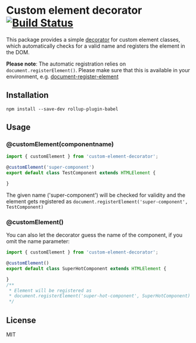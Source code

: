 # Custom element decorator [![Build Status](https://travis-ci.org/Duske/custom-element-decorator.svg?branch=master)](https://travis-ci.org/Duske/custom-element-decorator)
This package provides a simple [decorator](https://github.com/wycats/javascript-decorators) for custom element classes, which automatically
checks for a valid name and registers the element in the DOM.

**Please note**: The automatic registration relies on `document.registerElement()`. Please make sure that this is available in your environment, e.g. [document-register-element](https://github.com/WebReflection/document-register-element)

## Installation
```
npm install --save-dev rollup-plugin-babel
```

## Usage

### @customElement(componentname)
```js
import { customElement } from 'custom-element-decorator';

@customElement('super-component')
export default class TestComponent extends HTMLElement {

}
```
The given name ('super-component') will be checked for validity and the element gets registered as `document.registerElement('super-component', TestComponent)`

### @customElement()
You can also let the decorator guess the name of the component, if you omit the name parameter:
```js
import { customElement } from 'custom-element-decorator';

@customElement()
export default class SuperHotComponent extends HTMLElement {

}
/**
 * Element will be registered as
 * document.registerElement('super-hot-component', SuperHotComponent)
 */
```
## License
MIT
